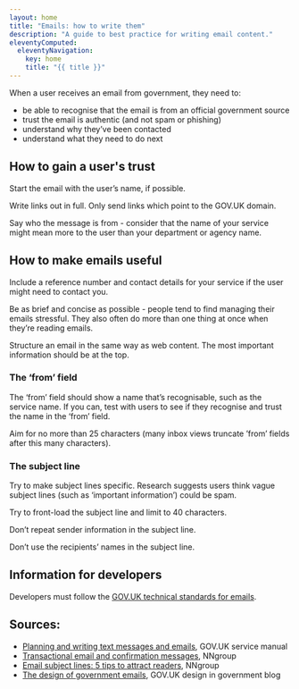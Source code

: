```yaml
---
layout: home
title: "Emails: how to write them"
description: "A guide to best practice for writing email content."
eleventyComputed:
  eleventyNavigation:
    key: home
    title: "{{ title }}"
---
```

When a user receives an email from government, they need to:

- be able to recognise that the email is from an official government source
- trust the email is authentic (and not spam or phishing)
- understand why they’ve been contacted
- understand what they need to do next

## How to gain a user's trust

Start the email with the user’s name, if possible.

Write links out in full. Only send links which point to the GOV.UK domain.

Say who the message is from - consider that the name of your service might mean more to the user than your department or agency name.

## How to make emails useful

Include a reference number and contact details for your service if the user might need to contact you.

Be as brief and concise as possible - people tend to find managing their emails stressful. They also often do more than one thing at once when they’re reading emails.

Structure an email in the same way as web content. The most important information should be at the top.

### The ‘from’ field

The ‘from’ field should show a name that’s recognisable, such as the service name. If you can, test with users to see if they recognise and trust the name in the ‘from’ field.

Aim for no more than 25 characters (many inbox views truncate ’from’ fields after this many characters).

### The subject line

Try to make subject lines specific. Research suggests users think vague subject lines (such as ‘important information’) could be spam.

Try to front-load the subject line and limit to 40 characters.

Don’t repeat sender information in the subject line.

Don’t use the recipients’ names in the subject line.

## Information for developers

Developers must follow the [GOV.UK technical standards for emails](https://www.gov.uk/service-manual/technology/how-to-email-your-users).


## Sources:

- [Planning and writing text messages and emails](https://www.gov.uk/service-manual/design/sending-emails-and-text-messages), GOV.UK service manual
- [Transactional email and confirmation messages](https://www.nngroup.com/articles/transactional-and-confirmation-email/), NNgroup
- [Email subject lines: 5 tips to attract readers](https://www.nngroup.com/articles/email-subject-lines/), NNgroup
- [The design of government emails](https://designnotes.blog.gov.uk/2014/09/04/the-design-of-government-emails/), GOV.UK design in government blog
